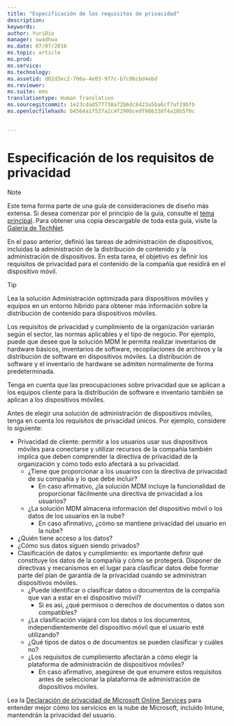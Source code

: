 ```yaml
---
title: "Especificación de los requisitos de privacidad"
description: 
keywords: 
author: YuriDio
manager: swadhwa
ms.date: 07/07/2016
ms.topic: article
ms.prod: 
ms.service: 
ms.technology: 
ms.assetid: d02d3ec2-706a-4e03-977c-b7c06cbd4ebd
ms.reviewer: 
ms.suite: ems
translationtype: Human Translation
ms.sourcegitcommit: 1e23cdad577738a72b6dc8423a5ba6cf7af29bfb
ms.openlocfilehash: b4564a1f537a2c4f299bcedf986338f4a18b5f0c


---
```


# Especificación de los requisitos de privacidad

>[!NOTE]
>Este tema forma parte de una guía de consideraciones de diseño más extensa. Si desea comenzar por el principio de la guía, consulte el [tema principal](mdm-design-considerations-guide.md). Para obtener una copia descargable de toda esta guía, visite la [Galería de TechNet](https://gallery.technet.microsoft.com/Mobile-Device-Management-7d401582).


En el paso anterior, definió las tareas de administración de dispositivos, incluidas la administración de la distribución de contenido y la administración de dispositivos. En esta tarea, el objetivo es definir los requisitos de privacidad para el contenido de la compañía que residirá en el dispositivo móvil. 

>[!TIP] 
> Lea la solución Administración optimizada para dispositivos móviles y equipos en un entorno híbrido para obtener más información sobre la distribución de contenido para dispositivos móviles.

Los requisitos de privacidad y cumplimiento de la organización variarán según el sector, las normas aplicables y el tipo de negocio. Por ejemplo, puede que desee que la solución MDM le permita realizar inventarios de hardware básicos, inventarios de software, recopilaciones de archivos y la distribución de software en dispositivos móviles. La distribución de software y el inventario de hardware se admiten normalmente de forma predeterminada. 

Tenga en cuenta que las preocupaciones sobre privacidad que se aplican a los equipos cliente para la distribución de software e inventario también se aplican a los dispositivos móviles. 

Antes de elegir una solución de administración de dispositivos móviles, tenga en cuenta los requisitos de privacidad únicos. Por ejemplo, considere lo siguiente:

- Privacidad de cliente: permitir a los usuarios usar sus dispositivos móviles para conectarse y utilizar recursos de la compañía también implica que deben comprender la directiva de privacidad de la organización y cómo todo esto afectará a su privacidad.
    - ¿Tiene que proporcionar a los usuarios con la directiva de privacidad de su compañía y lo que debe incluir?
        - En caso afirmativo, ¿la solución MDM incluye la funcionalidad de proporcionar fácilmente una directiva de privacidad a los usuarios?
    - ¿La solución MDM almacena información del dispositivo móvil o los datos de los usuarios en la nube?
        - En caso afirmativo, ¿cómo se mantiene privacidad del usuario en la nube? 
- ¿Quién tiene acceso a los datos?
- ¿Cómo sus datos siguen siendo privados?
- Clasificación de datos y cumplimiento: es importante definir qué constituye los datos de la compañía y cómo se protegerá. Disponer de directivas y mecanismos en el lugar para clasificar datos debe formar parte del plan de garantía de la privacidad cuando se administran dispositivos móviles.
    - ¿Puede identificar o clasificar datos o documentos de la compañía que van a estar en el dispositivo móvil?
        - Si es así, ¿qué permisos o derechos de documentos o datos son compatibles?
    - ¿La clasificación viajará con los datos o los documentos, independientemente del dispositivo móvil que el usuario esté utilizando?
    - ¿Qué tipos de datos o de documentos se pueden clasificar y cuáles no?
    - ¿Los requisitos de cumplimiento afectarán a cómo elegir la plataforma de administración de dispositivos móviles?
        - En caso afirmativo, asegúrese de que enumere estos requisitos antes de seleccionar la plataforma de administración de dispositivos móviles.

Lea la [Declaración de privacidad de Microsoft Online Services](http://www.microsoft.com/server-cloud/products/intune-trust-center/privacy.aspx) para entender mejor cómo los servicios en la nube de Microsoft, incluido Intune, mantendrán la privacidad del usuario.


<!--HONumber=Jul16_HO3-->


